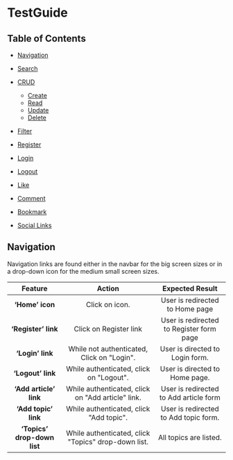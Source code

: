 # TestGuide

## Table of Contents

- [Navigation](#navigation)

- [Search](#search)

- [CRUD](#crud)
  - [Create](#create)
  - [Read](#read)
  - [Update](#update)
  - [Delete](#delete)

- [Filter](#filter)

- [Register](#sign-up)

- [Login](#login)

- [Logout](#logout)

- [Like](#like)
  
- [Comment](#comment)

- [Bookmark](#bookmark)

- [Social Links](#social-links)


## Navigation
Navigation links are found either in the navbar for the big screen sizes or in a drop-down icon for the medium small screen sizes.

| Feature | Action                             | Expected Result                 |
| :-----: | :---------------------------------:| :------------------------------:|
| **‘Home’ icon** | Click on icon. | User is redirected to Home page  |
| **‘Register’ link** | Click on Register link  | User is redirected to Register form page  |
| **‘Login’ link** | While not authenticated, Click on "Login". | User is directed to Login form. |
| **‘Logout’ link** | While authenticated, click on "Logout". | User is directed to Home page. |
| **‘Add article’ link** | While authenticated, click on "Add article" link. | User is redirected to Add article form |
| **‘Add topic’ link** | While authenticated, click "Add topic". | User is redirected to Add topic form. |
| **‘Topics’ drop-down list** | While authenticated, click "Topics" drop-down list. | All topics are listed. |
